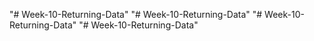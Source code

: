 "# Week-10-Returning-Data" 
"# Week-10-Returning-Data" 
"# Week-10-Returning-Data" 
"# Week-10-Returning-Data" 
